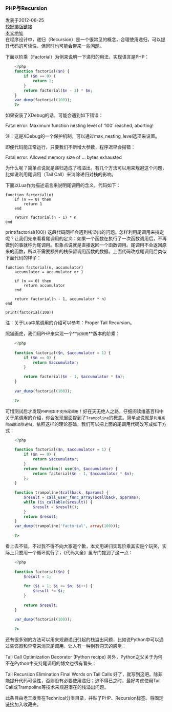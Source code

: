 ### PHP与Recursion  
发表于2012-06-25  
[较好排版链接](http://www.nowamagic.net/librarys/veda/detail/2334)  
[本文地址](http://huoding.com/2012/06/25/158)  
在程序设计中，递归（Recursion）是一个很常见的概念，合理使用递归，可以提升代码的可读性，但同时也可能会带来一些问题。


下面以阶乘（Factorial）为例来说明一下递归的用法，实现语言是PHP：

```php
    <?php
    function factorial($n) {
        if ($n == 0) {
            return 1;
        }
        return factorial($n - 1) * $n;
    }
    var_dump(factorial(100));
    ?>
```
如果安装了XDebug的话，可能会遇到如下错误：

Fatal error: Maximum function nesting level of ‘100’ reached, aborting!

注：这是XDebug的一个保护机制，可以通过max_nesting_level选项来设置。

即便代码能正常运行，只要我们不断增大参数，程序迟早会报错：

Fatal error:  Allowed memory size of … bytes exhausted

为什么呢？简单点说就是递归造成了栈溢出。有几个方法可以用来规避这个问题，比如说利用尾调用（Tail Call）来消除递归对栈的影响。

下面以Lua作为描述语言来说明尾调用的含义，代码如下：

    function factorial(n)
        if (n == 0) then
            return 1
        end
    
        return factorial(n - 1) * n
    end

print(factorial(100))
这段代码同样会遇到栈溢出的问题。怎样利用尾调用来搞定呢？让我们先来看看尾调用的定义：如果一个函数在执行了一次函数调用后，不再做别的事就称为尾调用。形象点说就是直接返回一个函数调用。尾调用不会返回原来的函数，所以不需要额外的栈保留调用函数的数据。上面代码改成尾调用后类似下面代码的样子：

    function factorial(n, accumulator)
        accumulator = accumulator or 1
    
        if (n == 0) then
            return accumulator
        end
    
        return factorial(n - 1, accumulator * n)
    end
    
    print(factorial(100))
注：关于Lua中尾调用的介绍可以参考：Proper Tail Recursion。

照猫画虎，我们用PHP来实现一个**`尾调用`**版本的阶乘：

```php
    <?php
    
    function factorial($n, $accumulator = 1) {
        if ($n == 0) {
            return $accumulator;
        }
    
        return factorial($n - 1, $accumulator * $n);
    }
    
    var_dump(factorial(100));
    
    ?>
```

可惜测试后才发现`PHP根本不支持尾调用`！好在天无绝人之路，仔细阅读维基百科中关于尾调用的介绍，你会发现里面提到了`Trampoline`的概念。简单点说就是`利用高阶函数消除递归`，依照这样的理论基础，我们可以把上面的尾调用代码改写成如下方式：

```php
    <?php
    
    function factorial($n, $accumulator = 1) {
        if ($n == 0) {
            return $accumulator;
        }
        return function() use($n, $accumulator) {
            return factorial($n - 1, $accumulator * $n);
        };
    }
    
    function trampoline($callback, $params) {
        $result = call_user_func_array($callback, $params);
        while (is_callable($result)) {
            $result = $result();
        }
        return $result;
    }
    var_dump(trampoline('factorial', array(100)));
    
    ?>
```
看上去不错，不过我不得不向大家道个歉，本文用递归实现阶乘其实是个玩笑，实际上只要用一个循环就行了，《代码大全》里专门提到了这一点：

```php
    <?php
    
    function factorial($n) {
        $result = 1;
    
        for ($i = 1; $i <= $n; $i++) {
            $result *= $i;
        }
    
        return $result;
    }
    
    var_dump(factorial(100));
    
    ?>
```
还有很多别的方法可以用来规避递归引起的栈溢出问题，比如说Python中可以通过装饰器和异常来消灭尾调用，让人有一种别有洞天的感觉：

Tail Call Optimization Decorator (Python recipe)
另外，Python之父关于为何不在Python中支持尾调用的博文也很有看头：

Tail Recursion Elimination
Final Words on Tail Calls
好了，就写到这吧。除非能提升代码可读性，否则没有必要使用递归；迫不得已之时，最好考虑使用Tail Call或Trampoline等技术来规避潜在的栈溢出问题。

此条目由老王发表在Technical分类目录，并贴了PHP、Recursion标签。将固定链接加入收藏夹。